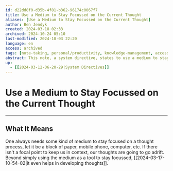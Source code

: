 ```yaml
---
id: d22dd8f0-d35b-4f81-b362-96174c0067f7
title: Use a Medium to Stay Focussed on the Current Thought
aliases: [Use a Medium to Stay Focussed on the Current Thought]
author: Ben Jendyk
created: 2024-03-18 02:33
archived: 2024-10-24 05:10
last-modified: 2024-10-03 22:20
language: en
access: archived
tags: [note-taking, personal/productivity, knowledge-management, access/archived]
abstract: This note, a system directive, states to use a medium to stay focussed and in context of thoughts.
up:
  - [[2024-03-12-06-20-29|System Directives]]
---
```


# Use a Medium to Stay Focussed on the Current Thought

---

## What It Means

One always needs some kind of medium to stay focused on a thought process, let it be a block of paper, mobile phone, computer, etc. If there isn't a focal point to keep us in context, our thoughts are going to go adrift. Beyond simply using the medium as a tool to stay focussed, [[2024-03-17-10-54-02|it even helps in developing thoughts]].
